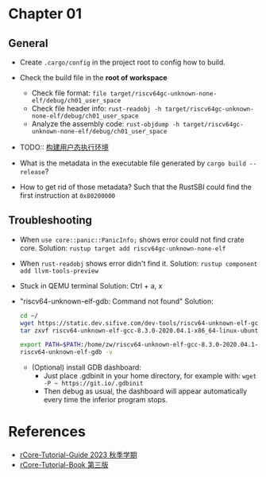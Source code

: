 # Chapter 01

## General

- Create `.cargo/config` in the project root to config how to build.
- Check the build file in the **root of workspace**

  - Check file format: `file target/riscv64gc-unknown-none-elf/debug/ch01_user_space`
  - Check file header info: `rust-readobj -h target/riscv64gc-unknown-none-elf/debug/ch01_user_space`
  - Analyze the assembly code: `rust-objdump -h target/riscv64gc-unknown-none-elf/debug/ch01_user_space`

- TODO:: [构建用户态执行环境](http://learningos.cn/rCore-Tutorial-Guide-2023A/chapter1/3mini-rt-usrland.html)

- What is the metadata in the executable file generated by `cargo build --release`?
- How to get rid of those metadata? Such that the RustSBI could find the first instruction at `0x80200000`

## Troubleshooting

- When `use core::panic::PanicInfo;` shows error could not find crate core.
  Solution: `rustup target add riscv64gc-unknown-none-elf`

- When `rust-readobj` shows error didn't find it.
  Solution: `rustup component add llvm-tools-preview`

- Stuck in QEMU terminal
  Solution: Ctrl + a, x

- "riscv64-unknown-elf-gdb: Command not found"
  Solution:

  ```sh
  cd ~/
  wget https://static.dev.sifive.com/dev-tools/riscv64-unknown-elf-gcc-8.3.0-2020.04.1-x86_64-linux-ubuntu14.tar.gz
  tar zxvf riscv64-unknown-elf-gcc-8.3.0-2020.04.1-x86_64-linux-ubuntu14.tar.gz

  export PATH=$PATH:/home/zw/riscv64-unknown-elf-gcc-8.3.0-2020.04.1-x86_64-linux-ubuntu14/bin
  riscv64-unknown-elf-gdb -v
  ```

  - (Optional) install GDB dashboard:
    - Just place .gdbinit in your home directory, for example with: `wget -P ~ https://git.io/.gdbinit`
    - Then debug as usual, the dashboard will appear automatically every time the inferior program stops.

# References

- [rCore-Tutorial-Guide 2023 秋季学期](http://learningos.cn/rCore-Tutorial-Guide-2023A/index.html)
- [rCore-Tutorial-Book 第三版](https://rcore-os.cn/rCore-Tutorial-Book-v3/index.html)
